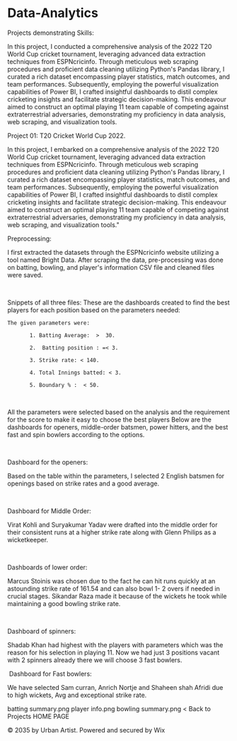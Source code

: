 # Data-Analytics
Projects demonstrating Skills:

In this project, I conducted a comprehensive analysis of the 2022 T20 World Cup cricket tournament, leveraging advanced data extraction techniques from ESPNcricinfo. Through meticulous web scraping procedures and proficient data cleaning utilizing Python's Pandas library, I curated a rich dataset encompassing player statistics, match outcomes, and team performances. Subsequently, employing the powerful visualization capabilities of Power BI, I crafted insightful dashboards to distil complex cricketing insights and facilitate strategic decision-making. This endeavour aimed to construct an optimal playing 11 team capable of competing against extraterrestrial adversaries, demonstrating my proficiency in data analysis, web scraping, and visualization tools.



Project 01: T20 Cricket World Cup 2022.

In this project, I embarked on a comprehensive analysis of the 2022 T20 World Cup cricket tournament, leveraging advanced data extraction techniques from ESPNcricinfo. Through meticulous web scraping procedures and proficient data cleaning utilizing Python's Pandas library, I curated a rich dataset encompassing player statistics, match outcomes, and team performances. Subsequently, employing the powerful visualization capabilities of Power BI, I crafted insightful dashboards to distil complex cricketing insights and facilitate strategic decision-making. This endeavour aimed to construct an optimal playing 11 team capable of competing against extraterrestrial adversaries, demonstrating my proficiency in data analysis, web scraping, and visualization tools."

Preprocessing:

 

I first extracted the datasets through the ESPNcricinfo website utilizing a tool named Bright Data. After scraping the data, pre-processing was done on batting, bowling, and player's information CSV file and cleaned files were saved.

​

Snippets of all three files:
These are the dashboards created to find the best players for each position based on the parameters needed:

    The given parameters were:

           1. Batting Average:  >  30.

           2.  Batting position : =< 3.

           3. Strike rate: < 140.

           4. Total Innings batted: < 3.

           5. Boundary % :  < 50.

​

All the parameters were selected based on the analysis and the requirement for the score to make it easy to choose the best players
Below are the dashboards for openers, middle-order batsmen, power hitters, and the best fast and spin bowlers according to the options.

​

Dashboard for the openers:

Based on the table within the parameters, I selected 2 English batsmen for openings based on strike rates and a good average.

​

Dashboard for Middle Order:

​Virat Kohli and Suryakumar Yadav were drafted into the middle order for their consistent runs at a higher strike rate along with Glenn Philips as a wicketkeeper.

​

Dashboards of lower order:

Marcus Stoinis was chosen due to the fact he can hit runs quickly at an astounding strike rate of 161.54 and can also bowl 1- 2 overs if needed in crucial stages. Sikandar Raza made it because of the wickets he took while maintaining a good bowling strike rate.

​

Dashboard of spinners:

Shadab Khan had highest with the players with parameters which was the reason for his selection in playing 11.
Now we had just 3 positions vacant with 2 spinners already there we will choose 3 fast bowlers.

​
Dashboard for Fast bowlers:

We have selected Sam curran, Anrich Nortje and Shaheen shah Afridi due to high wickets, Avg and exceptional strike rate.




batting summary.png
player info.png
bowling summary.png
< Back to Projects
HOME PAGE

© 2035 by Urban Artist. Powered and secured by Wix

